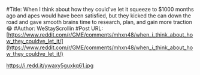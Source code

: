 #Title: When I think about how they could’ve let it squeeze to $1000 months ago and apes would have been satisfied, but they kicked the can down the road and gave smooth brains time to research, plan, and gain more traction 😂
#Author: WeStayScrollin
#Post URL: [https://www.reddit.com/r/GME/comments/mhxn48/when_i_think_about_how_they_couldve_let_it/](https://www.reddit.com/r/GME/comments/mhxn48/when_i_think_about_how_they_couldve_let_it/)


https://i.redd.it/ywaxy5guxkq61.jpg